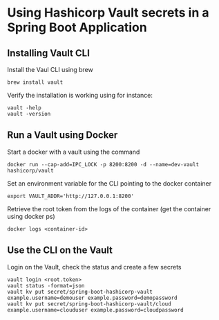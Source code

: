 # Using Hashicorp Vault secrets in a Spring Boot Application

## Installing Vault CLI
Install the Vaul CLI using brew
```
brew install vault
```
Verify the installation is working using for instance:
```
vault -help
vault -version
```

## Run a Vault using Docker
Start a docker with a vault using the command
```
docker run --cap-add=IPC_LOCK -p 8200:8200 -d --name=dev-vault hashicorp/vault
```

Set an environment variable for the CLI pointing to the docker container
```
export VAULT_ADDR='http://127.0.0.1:8200'
```

Retrieve the root token from the logs of the container (get the container using docker ps)
```
docker logs <container-id>
```

## Use the CLI on the Vault
Login on the Vault, check the status and create a few secrets
```
vault login <root.token>
vault status -format=json
vault kv put secret/spring-boot-hashicorp-vault example.username=demouser example.password=demopassword
vault kv put secret/spring-boot-hashicorp-vault/cloud example.username=clouduser example.password=cloudpassword    
```


